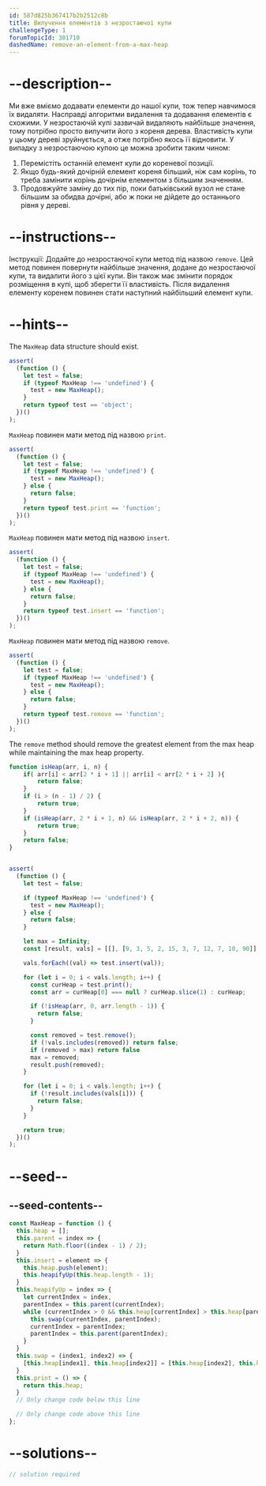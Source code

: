 ```yaml
---
id: 587d825b367417b2b2512c8b
title: Вилучення елементів з незростаючої купи
challengeType: 1
forumTopicId: 301710
dashedName: remove-an-element-from-a-max-heap
---
```


# --description--

Ми вже вміємо додавати елементи до нашої купи, тож тепер навчимося їх видаляти. Насправді алгоритми видалення та додавання елементів є схожими. У незростаючій купі зазвичай видаляють найбільше значення, тому потрібно просто вилучити його з кореня дерева. Властивість купи у цьому дереві зруйнується, а отже потрібно якось її відновити. У випадку з незростаючою купою це можна зробити таким чином:

<ol>
  <li>Перемістіть останній елемент купи до кореневої позиції.</li>
  <li>Якщо будь-який дочірній елемент кореня більший, ніж сам корінь, то треба замінити корінь дочірнім елементом з більшим значенням.</li>
  <li>Продовжуйте заміну до тих пір, поки батьківський вузол не стане більшим за обидва дочірні, або ж поки не дійдете до останнього рівня у дереві.</li>
</ol>

# --instructions--

Інструкції: Додайте до незростаючої купи метод під назвою `remove`. Цей метод повинен повернути найбільше значення, додане до незростаючої купи, та видалити його з цієї купи. Він також має змінити порядок розміщення в купі, щоб зберегти її властивість. Після видалення елементу коренем повинен стати наступний найбільший елемент купи.

# --hints--

The `MaxHeap` data structure should exist.

```js
assert(
  (function () {
    let test = false;
    if (typeof MaxHeap !== 'undefined') {
      test = new MaxHeap();
    }
    return typeof test == 'object';
  })()
);
```

`MaxHeap` повинен мати метод під назвою `print`.

```js
assert(
  (function () {
    let test = false;
    if (typeof MaxHeap !== 'undefined') {
      test = new MaxHeap();
    } else {
      return false;
    }
    return typeof test.print == 'function';
  })()
);
```

`MaxHeap` повинен мати метод під назвою `insert`.

```js
assert(
  (function () {
    let test = false;
    if (typeof MaxHeap !== 'undefined') {
      test = new MaxHeap();
    } else {
      return false;
    }
    return typeof test.insert == 'function';
  })()
);
```

`MaxHeap` повинен мати метод під назвою `remove`.

```js
assert(
  (function () {
    let test = false;
    if (typeof MaxHeap !== 'undefined') {
      test = new MaxHeap();
    } else {
      return false;
    }
    return typeof test.remove == 'function';
  })()
);
```

The `remove` method should remove the greatest element from the max heap while maintaining the max heap property.

```js
function isHeap(arr, i, n) {
    if( arr[i] < arr[2 * i + 1] || arr[i] < arr[2 * i + 2] ){
        return false;
    }
    if (i > (n - 1) / 2) {
        return true;
    }
    if (isHeap(arr, 2 * i + 1, n) && isHeap(arr, 2 * i + 2, n)) {
        return true;
    }
    return false;
}


assert(
  (function () {
    let test = false;

    if (typeof MaxHeap !== 'undefined') {
      test = new MaxHeap();
    } else {
      return false;
    }

    let max = Infinity;
    const [result, vals] = [[], [9, 3, 5, 2, 15, 3, 7, 12, 7, 10, 90]];

    vals.forEach((val) => test.insert(val));

    for (let i = 0; i < vals.length; i++) {
      const curHeap = test.print();
      const arr = curHeap[0] === null ? curHeap.slice(1) : curHeap;

      if (!isHeap(arr, 0, arr.length - 1)) {
        return false;
      }

      const removed = test.remove();
      if (!vals.includes(removed)) return false;
      if (removed > max) return false
      max = removed;
      result.push(removed);
    }

    for (let i = 0; i < vals.length; i++) {
      if (!result.includes(vals[i])) {
        return false;
      }
    }

    return true;
  })()
);
```

# --seed--

## --seed-contents--

```js
const MaxHeap = function () {
  this.heap = [];
  this.parent = index => {
    return Math.floor((index - 1) / 2);
  }
  this.insert = element => {
    this.heap.push(element);
    this.heapifyUp(this.heap.length - 1);
  }
  this.heapifyUp = index => {
    let currentIndex = index,
    parentIndex = this.parent(currentIndex);
    while (currentIndex > 0 && this.heap[currentIndex] > this.heap[parentIndex]) {
      this.swap(currentIndex, parentIndex);
      currentIndex = parentIndex;
      parentIndex = this.parent(parentIndex);
    }
  }
  this.swap = (index1, index2) => {
    [this.heap[index1], this.heap[index2]] = [this.heap[index2], this.heap[index1]];
  }
  this.print = () => {
    return this.heap;
  }
  // Only change code below this line

  // Only change code above this line
};
```

# --solutions--

```js
// solution required
```
